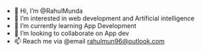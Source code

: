 - 👋 Hi, I’m @RahulMunda
- 👀 I’m interested in web development and Artificial intelligence
- 🌱 I’m currently learning  App Development
- 💞️ I’m looking to collaborate on App dev
- 📫 Reach me via @email rahulmun96@outlook.com

<!---
RahulMunda96/RahulMunda96 is a ✨ special ✨ repository because its `README.md` (this file) appears on your GitHub profile.
You can click the Preview link to take a look at your changes.
--->
